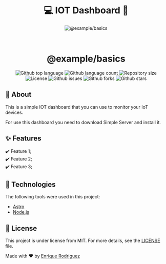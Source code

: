 <div align="center" id="top"> 
  <h1>💻 IOT Dashboard 🚀</h1>
  <img src="./.github/app.gif" alt="@example&#x2F;basics" />

  &#xa0;

</div>

<h1 align="center">@example&#x2F;basics</h1>

<p align="center">
  <img alt="Github top language" src="https://img.shields.io/github/languages/top/enriquetecfan11/@example&#x2F;basics?color=56BEB8">
  <img alt="Github language count" src="https://img.shields.io/github/languages/count/enriquetecfan11/@example&#x2F;basics?color=56BEB8">
  <img alt="Repository size" src="https://img.shields.io/github/repo-size/enriquetecfan11/@example&#x2F;basics?color=56BEB8">
  <img alt="License" src="https://img.shields.io/github/license/enriquetecfan11/@example&#x2F;basics?color=56BEB8">
  <img alt="Github issues" src="https://img.shields.io/github/issues/enriquetecfan11/@example&#x2F;basics?color=56BEB8" />
  <img alt="Github forks" src="https://img.shields.io/github/forks/enriquetecfan11/@example&#x2F;basics?color=56BEB8" />
  <img alt="Github stars" src="https://img.shields.io/github/stars/enriquetecfan11/@example&#x2F;basics?color=56BEB8" />
</p>


## :dart: About ##

This is a simple IOT dashboard that you can use to monitor your IoT devices.

For use this dashboard you need to download Simple Server and install it.

## :sparkles: Features ##

:heavy_check_mark: Feature 1;\
:heavy_check_mark: Feature 2;\
:heavy_check_mark: Feature 3;

## :rocket: Technologies ##

The following tools were used in this project:

- [Astro](https://astro.dev)
- [Node.js](https://nodejs.org/en/)


## :memo: License ##

This project is under license from MIT. For more details, see the [LICENSE](LICENSE.md) file.

Made with :heart: by <a href="https://github.com/enriquetecfan11" target="_blank">Enrique Rodriguez</a>

&#xa0;